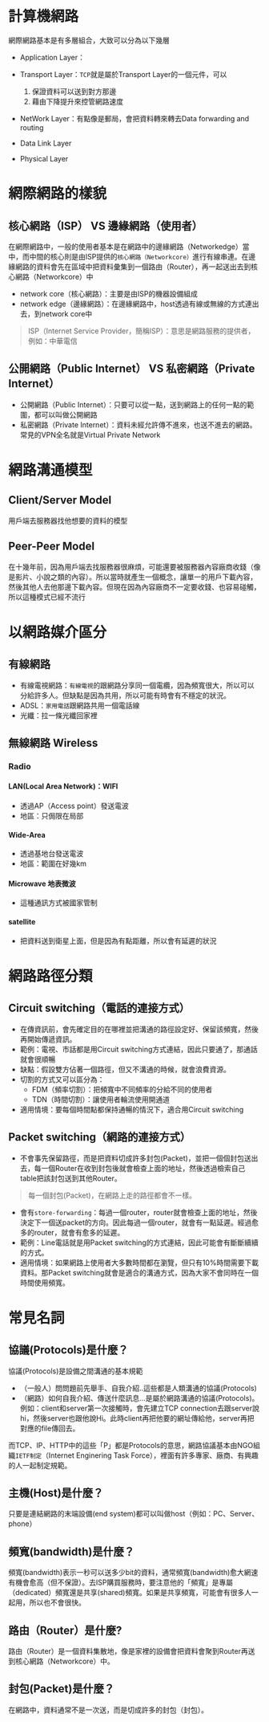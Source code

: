 
# 計算機網路

網際網路基本是有多層組合，大致可以分為以下幾層

- Application Layer：

- Transport Layer：`TCP`就是屬於Transport Layer的一個元件，可以
  1. 保證資料可以送到對方那邊
  2. 藉由下降提升來控管網路速度

- NetWork Layer：有點像是郵局，會把資料轉來轉去Data forwarding and routing

- Data Link Layer

- Physical Layer

# 網際網路的樣貌 

## 核心網路（ISP） VS 邊緣網路（使用者）

在網際網路中，一般的使用者基本是在網路中的邊緣網路（Networkedge）當中，而中間的核心則是由ISP提供的`核心網路（Networkcore）`進行有線串連。在邊緣網路的資料會先在區域中把資料彙集到一個路由（Router），再一起送出去到核心網路（Networkcore）中

- network core（核心網路）：主要是由ISP的機器設備組成
- network edge（邊緣網路）：在邊緣網路中，host透過有線或無線的方式連出去，到network core中

> ISP（Internet Service Provider，簡稱ISP）：意思是網路服務的提供者，例如：中華電信

## 公開網路（Public Internet） VS 私密網路（Private Internet）

- 公開網路（Public Internet）：只要可以從一點，送到網路上的任何一點的範圍，都可以叫做公開網路
- 私密網路（Private Internet）：資料未經允許傳不進來，也送不進去的網路。
常見的VPN全名就是Virtual Private Network


# 網路溝通模型

## Client/Server Model 

用戶端去服務器找他想要的資料的模型

## Peer-Peer Model

在十幾年前，因為用戶端去找服務器很麻煩，可能還要被服務器內容廠商收錢（像是影片、小說之類的內容）。所以當時就產生一個概念，讓單一的用戶下載內容，然後其他人去他那邊下載內容。但現在因為內容廠商不一定要收錢、也容易碰觸，所以這種模式已經不流行

# 以網路媒介區分

## 有線網路

-  有線電視網路：`有線電視`的跟網路分享同一個電纜，因為頻寬很大，所以可以分給許多人。但缺點是因為共用，所以可能有時會有不穩定的狀況。
- ADSL：`家用電話`跟網路共用一個電話線
- 光纖：拉一條光纖回家裡

## 無線網路 Wireless

### Radio

#### LAN(Local Area Network)：WIFI

- 透過AP（Access point）發送電波
- 地區：只侷限在局部

#### Wide-Area

- 透過基地台發送電波
- 地區：範圍在好幾km

#### Microwave 地表微波

- 這種通訊方式被國家管制

#### satellite

- 把資料送到衛星上面，但是因為有點距離，所以會有延遲的狀況

# 網路路徑分類

## Circuit switching（電話的連接方式）

- 在傳資訊前，會先確定目的在哪裡並把溝通的路徑設定好、保留該頻寬，然後再開始傳遞資訊。
- 範例：電視、市話都是用Circuit switching方式連結，因此只要通了，那通話就會很順暢
- 缺點：假設雙方佔著一個路徑，但又不溝通的時候，就會浪費資源。
- 切割的方式又可以區分為：
  - FDM（頻率切割）：把頻寬中不同頻率的分給不同的使用者
  - TDN（時間切割）：讓使用者輪流使用開通道
- 適用情境：要每個時間點都保持通暢的情況下，適合用Circuit switching

## Packet switching（網路的連接方式）

- 不會事先保留路徑，而是把資料切成許多封包(Packet)，並把一個個封包送出去，每一個Router在收到封包後就會檢查上面的地址，然後透過檢索自己table把該封包送到其他Router。
> 每一個封包(Packet)，在網路上走的路徑都會不一樣。
- 會有`store-forwarding`：每過一個router，router就會檢查上面的地址，然後決定下一個送packet的方向。因此每過一個router，就會有一點延遲。經過愈多的router，就會有愈多的延遲。
- 範例：Line電話就是用Packet switching的方式連結，因此可能會有斷斷續續的方式。
- 適用情境：如果網路上使用者大多數時間都在瀏覽，但只有10%時間需要下載資料。那Packet switching就會是適合的溝通方式，因為大家不會同時在一個時間使用頻寬。


# 常見名詞

## 協議(Protocols)是什麼？

協議(Protocols)是設備之間溝通的基本規範
-  （一般人）問問題前先舉手、自我介紹..這些都是人類溝通的協議(Protocols)
- （網路）如何自我介紹、傳送什麼訊息...是屬於網路溝通的協議(Protocols)。例如：client和server第一次接觸時，會先建立TCP connection去跟server說hi，然後server也跟他說Hi。此時client再把他要的網址傳給他，server再把對應的file傳回去。

而TCP、IP、HTTP中的這些「P」都是Protocols的意思，網路協議基本由NGO組織`IETF制定`（Internet Enginering Task Force），裡面有許多專家、廠商、有興趣的人一起制定規範。

## 主機(Host)是什麼？

只要是連結網路的末端設備(end system)都可以叫做host（例如：PC、Server、phone）



## 頻寬(bandwidth)是什麼？

頻寬(bandwidth)表示一秒可以送多少bit的資料，通常頻寬(bandwidth)愈大網速有機會愈高（但不保證）。去ISP購買服務時，要注意他的「頻寬」是專屬（dedicated）頻寬還是共享(shared)頻寬。如果是共享頻寬，可能會有很多人一起用，所以也不會很快。

## 路由（Router）是什麼?

路由（Router）是一個資料集散地，像是家裡的設備會把資料會聚到Router再送到核心網路（Networkcore）中。



## 封包(Packet)是什麼？

在網路中，資料通常不是一次送，而是切成許多的封包（封包）。

